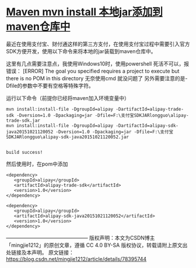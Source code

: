 # [Maven mvn install 本地jar添加到maven仓库中](https://blog.csdn.net/mingjie1212/article/details/78395744)

最近在使用支付宝、财付通这样的第三方支付，在使用支付宝过程中需要引入官方SDK方便开发，使用以下命令来将本地的jar装载到maven仓库中。


这里有几点需要注意点，我使用Windows10时，使用powershell 死活不可以，报错误：
[ERROR] The goal you specified requires a project to execute but there is no POM in this directory 无奈使用cmd 就没问题了
另外需要注意的是-Dfile的参数中不要有空格等特殊字符。




运行以下命令（前提你已经将maven加入环境变量中）
```
mvn install:install-file -DgroupId=alipay -DartifactId=alipay-trade-sdk -Dversion=1.0 -Dpackaging=jar -Dfile=F:\支付宝SDKJARlongguo\alipay-trade-sdk.jar
mvn install:install-file -DgroupId=alipay -DartifactId=alipay-sdk-java20151021120052 -Dversion=1.0 -Dpackaging=jar -Dfile=F:\支付宝SDKJARlongguo\alipay-sdk-java20151021120052.jar


build success!
```



然后使用时，在pom中添加

```
<dependency>
   <groupId>alipay</groupId>
   <artifactId>alipay-trade-sdk</artifactId>
   <version>1.0</version>
</dependency>

<dependency>
   <groupId>alipay</groupId>
   <artifactId>alipay-sdk-java20151021120052</artifactId>
   <version>1.0</version>
</dependency>
```

————————————————
版权声明：本文为CSDN博主「mingjie1212」的原创文章，遵循 CC 4.0 BY-SA 版权协议，转载请附上原文出处链接及本声明。
原文链接：https://blog.csdn.net/mingjie1212/article/details/78395744
